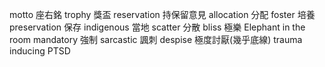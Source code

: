motto 座右銘
trophy 獎盃
reservation 持保留意見
allocation 分配
foster 培養
preservation 保存
indigenous 當地
scatter 分散
bliss 極樂
Elephant in the room
mandatory 強制
sarcastic 諷刺
despise 極度討厭(幾乎底線)
trauma inducing PTSD